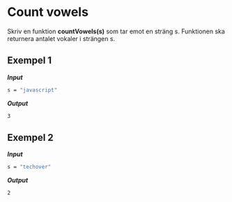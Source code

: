 # Count vowels

Skriv en funktion **countVowels(s)** som tar emot en sträng s. Funktionen ska returnera antalet vokaler i strängen s.

## Exempel 1

**_Input_**

```bash
s = "javascript"
```

**_Output_**

```bash
3
```

## Exempel 2

**_Input_**

```bash
s = "techover"
```

**_Output_**

```bash
2
```
